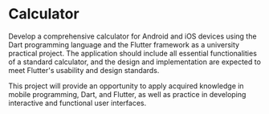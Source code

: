 # Calculator

Develop a comprehensive calculator for Android and iOS devices using the Dart programming language and the Flutter framework as a university practical project. The application should include all essential functionalities of a standard calculator, and the design and implementation are expected to meet Flutter's usability and design standards. 

This project will provide an opportunity to apply acquired knowledge in mobile programming, Dart, and Flutter, as well as practice in developing interactive and functional user interfaces.
